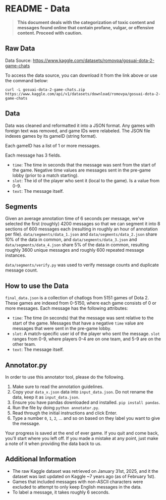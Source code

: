 # README - Data

> **This document deals with the categorization of toxic content and messages found online that contain profane, vulgar, or offensive content. Proceed with caution.**

## Raw Data

Data Source: <https://www.kaggle.com/datasets/romovpa/gosuai-dota-2-game-chats> 

To access the data source, you can download it from the link above or use the command below:

`curl -L gosuai-dota-2-game-chats.zip https://www.kaggle.com/api/v1/datasets/download/romovpa/gosuai-dota-2-game-chats`

## Data

Data was cleaned and reformatted it into a JSON format. Any games with foreign text was removed, and game IDs were relabeled. The JSON file indexes games by its gameID (string format).

Each gameID has a list of 1 or more messages.

Each message has 3 fields.
- `time`: The time in seconds that the message was sent from the start of the game. Negative time values are messages sent in the pre-game lobby (prior to a match starting).
- `slot`: The id of the player who sent it (local to the game). Is a value from 0-9.
- `text`: The message itself.

## Segments

Given an average annotation time of 6 seconds per message, we've selected the first (roughly) 4200 messages so that we can segment it into 8 sections of 600 messages each (resulting in roughly an hour of annotation per file). `data/segments/data_1.json` and `data/segments/data_2.json` share 10% of the data in common, and `data/segments/data_3.json` and `data/segments/data_4.json` share 5% of the data in common, resulting roughly 3600 unique messages and roughly 600 repeated message instances.

`data/segments/verify.py` was used to verify message counts and duplicate message count.

## How to use the Data

`final_data.json` is a collection of chatlogs from 5151 games of Dota 2. These games are indexed from 0-5150, where each game consists of 0 or more messages. Each message has the following attributes:

- `time`: The time (in seconds) that the message was sent relative to the start of the game. Messages that have a negative `time` value are messages that were sent in the pre-game lobby.
- `slot`: A match-specific user id of the player who sent the message. `slot` ranges from 0-9, where players 0-4 are on one team, and 5-9 are on the other team.
- `text`: The message itself.

## Annotator.py

In order to use this annotator tool, please do the following.

1) Make sure to read the annotation guidelines.
2) Copy your `data_x.json` data into `input_data.json`. Do not rename the data, keep it as `input_data.json`.
3) Ensure you have pandas downloaded and installed. `pip install pandas`.
4) Run the file by doing `python annotator.py`.
5) Read through the initial instructions and click Enter.
6) Type a number `0`, `1`, `2`, ... and so on based on they label you want to give the message.

Your progress is saved at the end of ever game. If you quit and come back, you'll start where you left off. If you made a mistake at any point, just make a note of it when providing the data back to us.

## Additional Information

- The raw Kaggle dataset was retrieved on January 31st, 2025, and it the dataset was last updated on Kaggle ~7 years ago (as of February 1st).
- Games that included messages with non-ASCII characters were excluded to attempt to only keep English messages in the data.
- To label a message, it takes roughly 6 seconds.